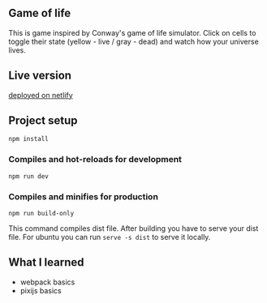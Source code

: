 ## Game of life
This is game inspired by Conway's game of life simulator. Click on cells to toggle their state (yellow - live / gray - dead) and watch how your universe lives.

## Live version
[deployed on netlify](https://incandescent-biscotti-7af62b.netlify.app)

## Project setup
`npm install`

### Compiles and hot-reloads for development
`npm run dev`

### Compiles and minifies for production
`npm run build-only`

This command compiles dist file. After building you have to serve your dist file. For ubuntu you can run `serve -s dist` to serve it locally.

## What I learned 
- webpack basics
- pixijs basics
